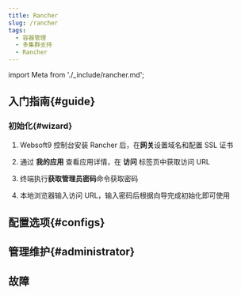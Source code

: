 ```yaml
---
title: Rancher
slug: /rancher
tags:
  - 容器管理
  - 多集群支持
  - Rancher
---
```


import Meta from './_include/rancher.md';

<Meta name="meta" />

## 入门指南{#guide}

### 初始化{#wizard}

1. Websoft9 控制台安装 Rancher 后，在**网关**设置域名和配置 SSL 证书

2. 通过 **我的应用** 查看应用详情，在 **访问** 标签页中获取访问 URL

3. 终端执行**获取管理员密码**命令获取密码

4. 本地浏览器输入访问 URL，输入密码后根据向导完成初始化即可使用

## 配置选项{#configs}

## 管理维护{#administrator}

## 故障
